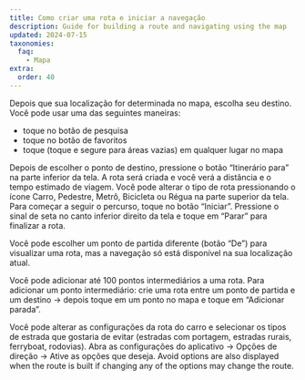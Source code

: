 ```yaml
---
title: Como criar uma rota e iniciar a navegação
description: Guide for building a route and navigating using the map
updated: 2024-07-15
taxonomies:
  faq:
    - Mapa
extra:
  order: 40
---
```


Depois que sua localização for determinada no mapa, escolha seu destino.
Você pode usar uma das seguintes maneiras:

- toque no botão de pesquisa
- toque no botão de favoritos
- toque (toque e segure para áreas vazias) em qualquer lugar no mapa

Depois de escolher o ponto de destino, pressione o botão “Itinerário para” na parte inferior da tela. A rota será criada e você verá a distância e o tempo estimado de viagem. Você pode alterar o tipo de rota pressionando o ícone Carro, Pedestre, Metrô, Bicicleta ou Régua na parte superior da tela. Para começar a seguir o percurso, toque no botão “Iniciar”. Pressione o sinal de seta no canto inferior direito da tela e toque em “Parar” para finalizar a rota.

Você pode escolher um ponto de partida diferente (botão “De”) para visualizar uma rota, mas a navegação só está disponível na sua localização atual.

Você pode adicionar até 100 pontos intermediários a uma rota. Para adicionar um ponto intermediário: crie uma rota entre um ponto de partida e um destino → depois toque em um ponto no mapa e toque em “Adicionar parada”.

Você pode alterar as configurações da rota do carro e selecionar os tipos de estrada que gostaria de evitar (estradas com portagem, estradas rurais, ferryboat, rodovias). Abra as configurações do aplicativo → Opções de direção → Ative as opções que deseja. Avoid options are also displayed when the route is built if changing any of the options may change the route.
